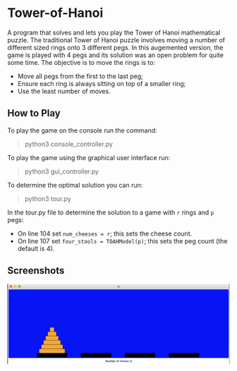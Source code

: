 # Tower-of-Hanoi

A program that solves and lets you play the Tower of Hanoi mathematical puzzle. The traditional Tower of Hanoi puzzle involves moving a number of different sized rings onto 3 different pegs. In this augemented version, the game is played with 4 pegs and its solution was an open problem for quite some time. The objective is to move the rings is to:

- Move all pegs from the first to the last peg;
- Ensure each ring is always sitting on top of a smaller ring;
- Use the least number of moves.

## How to Play

To play the game on the console run the command:

> python3 console_controller.py

To play the game using the graphical user interface run:

> python3 gui_controller.py

To determine the optimal solution you can run:

> python3 tour.py

In the tour.py file to determine the solution to a game with `r` rings and `p` pegs:

- On line 104 set `num_cheeses = r`; this sets the cheese count.
- On line 107 set `four_stools = TOAHModel(p)`; this sets the peg count (the default is 4).

## Screenshots

![Start of game screenshot](https://github.com/MichaelDeLisio/Tower-of-Hanoi/blob/main/screenshots/start_of_game.png)
